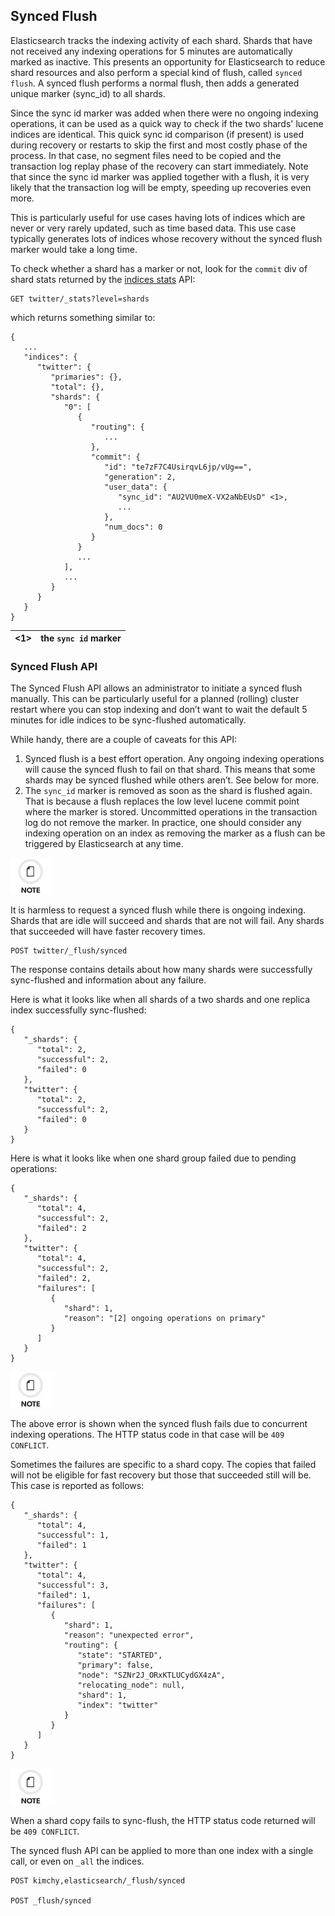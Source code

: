 ## Synced Flush

Elasticsearch tracks the indexing activity of each shard. Shards that have not received any indexing operations for 5 minutes are automatically marked as inactive. This presents an opportunity for Elasticsearch to reduce shard resources and also perform a special kind of flush, called `synced flush`. A synced flush performs a normal flush, then adds a generated unique marker (sync_id) to all shards.

Since the sync id marker was added when there were no ongoing indexing operations, it can be used as a quick way to check if the two shards' lucene indices are identical. This quick sync id comparison (if present) is used during recovery or restarts to skip the first and most costly phase of the process. In that case, no segment files need to be copied and the transaction log replay phase of the recovery can start immediately. Note that since the sync id marker was applied together with a flush, it is very likely that the transaction log will be empty, speeding up recoveries even more.

This is particularly useful for use cases having lots of indices which are never or very rarely updated, such as time based data. This use case typically generates lots of indices whose recovery without the synced flush marker would take a long time.

To check whether a shard has a marker or not, look for the `commit` div of shard stats returned by the [indices stats](indices-stats.html) API:
    
    
    GET twitter/_stats?level=shards

which returns something similar to:
    
    
    {
       ...
       "indices": {
          "twitter": {
             "primaries": {},
             "total": {},
             "shards": {
                "0": [
                   {
                      "routing": {
                         ...
                      },
                      "commit": {
                         "id": "te7zF7C4UsirqvL6jp/vUg==",
                         "generation": 2,
                         "user_data": {
                            "sync_id": "AU2VU0meX-VX2aNbEUsD" <1>,
                            ...
                         },
                         "num_docs": 0
                      }
                   }
                   ...
                ],
                ...
             }
          }
       }
    }

<1>| the `sync id` marker     
---|---  
  
### Synced Flush API

The Synced Flush API allows an administrator to initiate a synced flush manually. This can be particularly useful for a planned (rolling) cluster restart where you can stop indexing and don’t want to wait the default 5 minutes for idle indices to be sync-flushed automatically.

While handy, there are a couple of caveats for this API:

  1. Synced flush is a best effort operation. Any ongoing indexing operations will cause the synced flush to fail on that shard. This means that some shards may be synced flushed while others aren’t. See below for more. 
  2. The `sync_id` marker is removed as soon as the shard is flushed again. That is because a flush replaces the low level lucene commit point where the marker is stored. Uncommitted operations in the transaction log do not remove the marker. In practice, one should consider any indexing operation on an index as removing the marker as a flush can be triggered by Elasticsearch at any time. 



![Note](images/icons/note.png)

It is harmless to request a synced flush while there is ongoing indexing. Shards that are idle will succeed and shards that are not will fail. Any shards that succeeded will have faster recovery times.
    
    
    POST twitter/_flush/synced

The response contains details about how many shards were successfully sync-flushed and information about any failure.

Here is what it looks like when all shards of a two shards and one replica index successfully sync-flushed:
    
    
    {
       "_shards": {
          "total": 2,
          "successful": 2,
          "failed": 0
       },
       "twitter": {
          "total": 2,
          "successful": 2,
          "failed": 0
       }
    }

Here is what it looks like when one shard group failed due to pending operations:
    
    
    {
       "_shards": {
          "total": 4,
          "successful": 2,
          "failed": 2
       },
       "twitter": {
          "total": 4,
          "successful": 2,
          "failed": 2,
          "failures": [
             {
                "shard": 1,
                "reason": "[2] ongoing operations on primary"
             }
          ]
       }
    }

![Note](images/icons/note.png)

The above error is shown when the synced flush fails due to concurrent indexing operations. The HTTP status code in that case will be `409 CONFLICT`.

Sometimes the failures are specific to a shard copy. The copies that failed will not be eligible for fast recovery but those that succeeded still will be. This case is reported as follows:
    
    
    {
       "_shards": {
          "total": 4,
          "successful": 1,
          "failed": 1
       },
       "twitter": {
          "total": 4,
          "successful": 3,
          "failed": 1,
          "failures": [
             {
                "shard": 1,
                "reason": "unexpected error",
                "routing": {
                   "state": "STARTED",
                   "primary": false,
                   "node": "SZNr2J_ORxKTLUCydGX4zA",
                   "relocating_node": null,
                   "shard": 1,
                   "index": "twitter"
                }
             }
          ]
       }
    }

![Note](images/icons/note.png)

When a shard copy fails to sync-flush, the HTTP status code returned will be `409 CONFLICT`.

The synced flush API can be applied to more than one index with a single call, or even on `_all` the indices.
    
    
    POST kimchy,elasticsearch/_flush/synced
    
    POST _flush/synced
